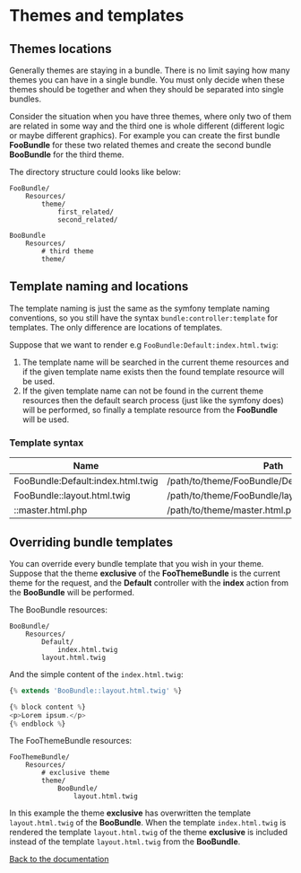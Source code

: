 Themes and templates
====================

Themes locations
----------------

Generally themes are staying in a bundle. There is no limit saying how many themes you can have in a single bundle. You
must only decide when these themes should be together and when they should be separated into single bundles.

Consider the situation when you have three themes, where only two of them are related in some way and the third one is
whole different (different logic or maybe different graphics). For example you can create the first bundle **FooBundle** 
for these two related themes and create the second bundle **BooBundle** for the third theme.

The directory structure could looks like below:

```
FooBundle/
    Resources/
        theme/
            first_related/
            second_related/

BooBundle
    Resources/
        # third theme
        theme/
```

Template naming and locations
-----------------------------

The template naming is just the same as the symfony template naming conventions, so you still have the syntax `bundle:controller:template`
for templates. The only difference are locations of templates.

Suppose that we want to render e.g `FooBundle:Default:index.html.twig`:

1. The template name will be searched in the current theme resources and if the given template name exists then the found
template resource will be used.
2. If the given template name can not be found in the current theme resources then the default search process (just like
the symfony does) will be performed, so finally a template resource from the **FooBundle** will be used.

### Template syntax

Name | Path
---- | ----
FooBundle:Default:index.html.twig | /path/to/theme/FooBundle/Default/index.html.twig
FooBundle::layout.html.twig | /path/to/theme/FooBundle/layout.html.twig
::master.html.php | /path/to/theme/master.html.php

Overriding bundle templates
---------------------------

You can override every bundle template that you wish in your theme. Suppose that the theme **exclusive** of the **FooThemeBundle**
is the current theme for the request, and the **Default** controller with the **index** action from the **BooBundle**
will be performed.

The BooBundle resources:

```
BooBundle/
    Resources/
        Default/
            index.html.twig
        layout.html.twig
```

And the simple content of the `index.html.twig`:

```php
{% extends 'BooBundle::layout.html.twig' %}

{% block content %}
<p>Lorem ipsum.</p>
{% endblock %}
```

The FooThemeBundle resources:

```
FooThemeBundle/
    Resources/
        # exclusive theme
        theme/
            BooBundle/
                layout.html.twig
```

In this example the theme **exclusive** has overwritten the template `layout.html.twig` of the **BooBundle**. When the
template `index.html.twig` is rendered the template `layout.html.twig` of the theme **exclusive** is included instead
of the template `layout.html.twig` from the **BooBundle**.

[Back to the documentation](https://github.com/piku235/JungiThemeBundle/blob/master/Resources/doc/index.md)